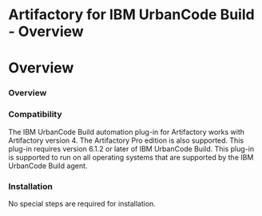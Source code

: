 
Artifactory for IBM UrbanCode Build - Overview
==============================================

# Overview


### Overview




### Compatibility

The IBM UrbanCode Build automation plug-in for Artifactory works with Artifactory version 4. The Artifactory Pro edition is also supported. This plug-in requires version 6.1.2 or later of IBM UrbanCode Build. This plug-in is supported to run on all operating systems that are supported by the IBM UrbanCode Build agent.

### Installation

No special steps are required for installation.

